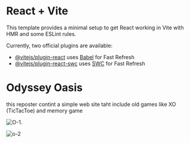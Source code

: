 # React + Vite

This template provides a minimal setup to get React working in Vite with HMR and some ESLint rules.

Currently, two official plugins are available:

- [@vitejs/plugin-react](https://github.com/vitejs/vite-plugin-react/blob/main/packages/plugin-react/README.md) uses [Babel](https://babeljs.io/) for Fast Refresh
- [@vitejs/plugin-react-swc](https://github.com/vitejs/vite-plugin-react-swc) uses [SWC](https://swc.rs/) for Fast Refresh

<h1>Odyssey Oasis</h1>

<p>this reposter contint a simple web site taht include old games like XO (TicTacToe) and memory game</p>

![O-1](https://github.com/safia-itouchene/odyssey_oasis/assets/115651730/1b9f2e25-ee52-4f78-94ed-0968f828d87b).

![o-2](https://github.com/safia-itouchene/odyssey_oasis/assets/115651730/8f652547-d05d-47c7-8739-7c9b8d187cfa)
